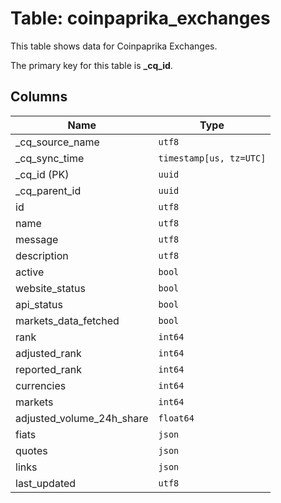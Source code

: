 # Table: coinpaprika_exchanges

This table shows data for Coinpaprika Exchanges.

The primary key for this table is **_cq_id**.

## Columns

| Name          | Type          |
| ------------- | ------------- |
|_cq_source_name|`utf8`|
|_cq_sync_time|`timestamp[us, tz=UTC]`|
|_cq_id (PK)|`uuid`|
|_cq_parent_id|`uuid`|
|id|`utf8`|
|name|`utf8`|
|message|`utf8`|
|description|`utf8`|
|active|`bool`|
|website_status|`bool`|
|api_status|`bool`|
|markets_data_fetched|`bool`|
|rank|`int64`|
|adjusted_rank|`int64`|
|reported_rank|`int64`|
|currencies|`int64`|
|markets|`int64`|
|adjusted_volume_24h_share|`float64`|
|fiats|`json`|
|quotes|`json`|
|links|`json`|
|last_updated|`utf8`|